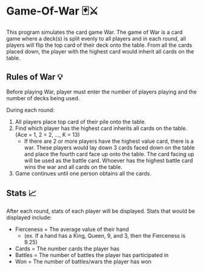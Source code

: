 # Game-Of-War 🃏⚔️
This program simulates the card game War. The game of War is a card game where a deck(s) is split evenly to all players and in each round, all players will flip the top card of their deck onto the table. From all the cards placed down, the player with the highest card would inherit all cards on the table. 

## Rules of War 💡
Before playing War, player must enter the number of players playing and the number of decks being used.

During each round:
1. All players place top card of their pile onto the table.
2. Find which player has the highest card inherits all cards on the table. (Ace = 1, 2 = 2, ..., K = 13)
    - If there are 2 or more players have the highest value card, there is a war. These players would lay down 3 cards faced down on the table and place the fourth card face up onto the table. The card facing up will be used as the battle card. Whoever has the highest battle card wins the war and all cards on the table.
3. Game continues until one person obtains all the cards.

## Stats 📈
After each round, stats of each player will be displayed. Stats that would be displayed include:
- Fierceness = The average value of their hand
    - (ex. If a hand has a King, Queen, 9, and 3, then the Fierceness is 9.25)
- Cards = The number cards the player has
- Battles = The number of battles the player has participated in
- Won = The number of battles/wars the player has won